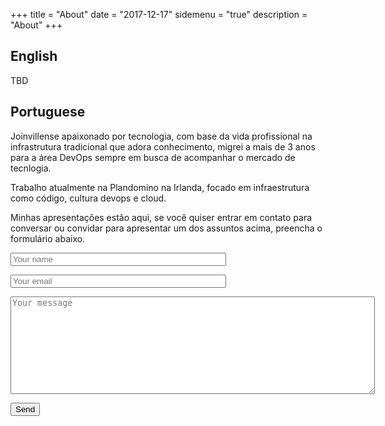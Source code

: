 +++
title = "About"
date = "2017-12-17"
sidemenu = "true"
description = "About"
+++
## English
TBD

## Portuguese
Joinvillense apaixonado por tecnologia, com base da vida profissional na infrastrutura tradicional que adora conhecimento, migrei a mais de 3 anos para a área DevOps sempre em busca de acompanhar o mercado de tecnlogia.

Trabalho atualmente na Plandomino na Irlanda, focado em infraestrutura como código, cultura devops e cloud.

Minhas apresentações estão aqui, se você quiser entrar em contato para conversar ou convidar para apresentar um dos assuntos acima, preencha o formulário abaixo.

<form method="POST" action="http://formspree.io/diegocunha.bsi@gmail.com">
  <p>
  <input type="name" name="name" placeholder="Your name" size="40">
  </p>
  <p>
  <input type="email" name="email" placeholder="Your email" size="40">
  </p>
  <p>
  <textarea name="message" placeholder="Your message" cols="70" rows=10></textarea>
  </p>
  <button type="submit">Send</button>
</form>
